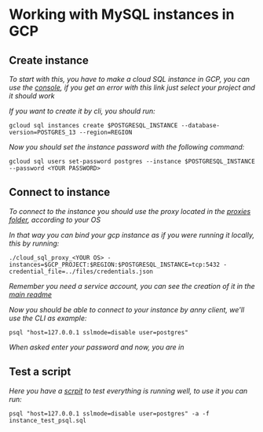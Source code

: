# Working with MySQL instances in GCP

## Create instance

_To start with this, you have to make a cloud SQL instance in GCP, you can use the [console](https://console.cloud.google.com/sql/instances/create;engine=MySQL), if you get an error with this link just select your project and it should work_

_If you want to create it by cli, you should run:_

```
gcloud sql instances create $POSTGRESQL_INSTANCE --database-version=POSTGRES_13 --region=REGION
```

_Now you should set the instance password with the following command:_

```
gcloud sql users set-password postgres --instance $POSTGRESQL_INSTANCE --password <YOUR PASSWORD>
```

## Connect to instance

_To connect to the instance you should use the proxy located in the [proxies folder](https://github.com/DSC-ESCOM-IPN/Cloud-Computing-Course/blob/main/SQL/proxies/), according to your OS_

_In that way you can bind your gcp instance as if you were running it locally, this by running:_

```
./cloud_sql_proxy_<YOUR OS> -instances=$GCP_PROJECT:$REGION:$POSTGRESQL_INSTANCE=tcp:5432 -credential_file=../files/credentials.json
```

_Remember you need a service account, you can see the creation of it in the [main readme](https://github.com/DSC-ESCOM-IPN/Cloud-Computing-Course/blob/main/SQL/README.md)_

_Now you should be able to connect to your instance by anny client, we'll use the CLI as example:_

```
psql "host=127.0.0.1 sslmode=disable user=postgres"
```

_When asked enter your password and now, you are in_


## Test a script

_Here you have a [scrpit](https://github.com/DSC-ESCOM-IPN/Cloud-Computing-Course/blob/main/SQL/files/instance_test_psql.sql) to test everything is running well, to use it you can run:_

```
psql "host=127.0.0.1 sslmode=disable user=postgres" -a -f instance_test_psql.sql
```